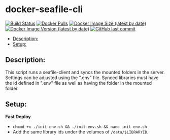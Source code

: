 # docker-seafile-cli

[![Build Status](https://drone.kilic.dev/api/badges/cenk1cenk2/docker-seafile-cli/status.svg)](https://drone.kilic.dev/cenk1cenk2/docker-seafile-cli) [![Docker Pulls](https://img.shields.io/docker/pulls/cenk1cenk2/seafile-cli)](https://hub.docker.com/repository/docker/cenk1cenk2/seafile-cli) [![Docker Image Size (latest by date)](https://img.shields.io/docker/image-size/cenk1cenk2/seafile-cli)](https://hub.docker.com/repository/docker/cenk1cenk2/seafile-cli) [![Docker Image Version (latest by date)](https://img.shields.io/docker/v/cenk1cenk2/seafile-cli)](https://hub.docker.com/repository/docker/cenk1cenk2/seafile-cli) [![GitHub last commit](https://img.shields.io/github/last-commit/cenk1cenk2/docker-seafile-cli)](https://github.com/cenk1cenk2/docker-seafile-cli)

<!-- toc -->

- [Description:](#description)
- [Setup:](#setup)

<!-- tocstop -->

## Description:

This script runs a seafile-client and syncs the mounted folders in the server. Settings can be adjusted using the ".env" file. Synced libraries must have the id defined in ".env" file as well as having the folder in the mounted folder.

## Setup:

**Fast Deploy**

- `chmod +x ./init-env.sh && ./init-env.sh && nano init-env.sh`
- Add the same library ids under the volumes of `/data/$LIBRARYID`.
